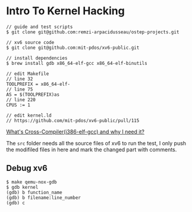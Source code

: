 # Intro To Kernel Hacking

```
// guide and test scripts
$ git clone git@github.com:remzi-arpacidusseau/ostep-projects.git

// xv6 source code
$ git clone git@github.com:mit-pdos/xv6-public.git

// install dependencies
$ brew install gdb x86_64-elf-gcc x86_64-elf-binutils

// edit Makefile
// line 32
TOOLPREFIX = x86_64-elf-
// line 75
AS = $(TOOLPREFIX)as
// line 220
CPUS := 1

// edit kernel.ld
// https://github.com/mit-pdos/xv6-public/pull/115
```

[What's Cross-Compiler(i386-elf-gcc) and why I need it?](https://wiki.osdev.org/GCC_Cross-Compiler#Introduction)

The `src` folder needs all the source files of xv6 to run the test, I only push the modifiled files in here and mark the changed part with comments.

## Debug xv6

```
$ make qemu-nox-gdb
$ gdb kernel
(gdb) b function_name
(gdb) b filename:line_number
(gdb) c
```
